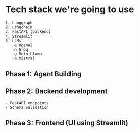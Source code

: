 # Tech stack we're going to use
    1. Langgraph
    2. Langchain
    3. FastAPI (backend)
    4. Streamlit
    5. LLMs
        ○ OpenAI
        ○ Groq
        ○ Meta Llama
        ○ Mistral
## Phase 1: Agent Building
## Phase 2: Backend development
    - FastAPI endpoints 
    - Schema validation 
## Phase 3: Frontend (UI using Streamlit)
